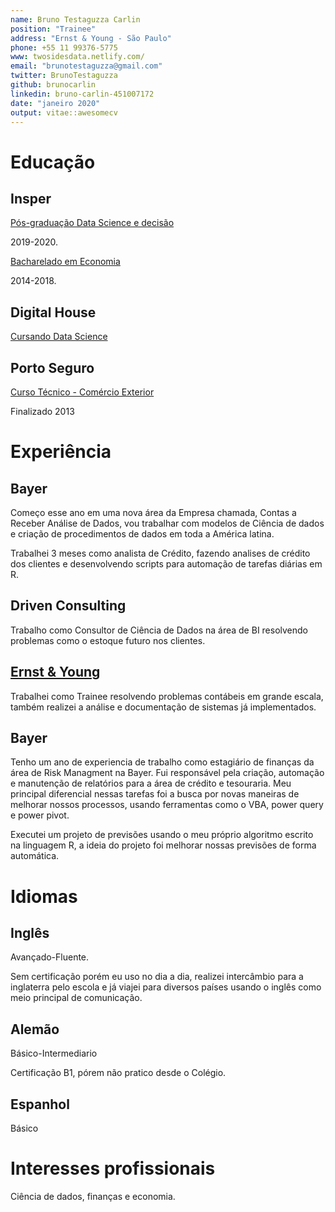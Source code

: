 ```yaml
---
name: Bruno Testaguzza Carlin
position: "Trainee"
address: "Ernst & Young - São Paulo"
phone: +55 11 99376-5775
www: twosidesdata.netlify.com/
email: "brunotestaguzza@gmail.com"
twitter: BrunoTestaguzza
github: brunocarlin
linkedin: bruno-carlin-451007172
date: "janeiro 2020"
output: vitae::awesomecv
---
```




# Educação

## Insper

[Pós-graduação Data Science e decisão](https://www.insper.edu.br/pos-graduacao/programas-avancados/programa-avancado-em-data-science-e-decisao/)

2019-2020.

[Bacharelado em Economia](https://www.insper.edu.br/graduacao/economia/)

2014-2018.

## Digital House

[Cursando Data Science](https://br.digitalhouse.com/curso/data-science/)

## Porto Seguro

[Curso Técnico - Comércio Exterior](https://www.portoseguro.org.br/conteudo/detalhe/currculo-brasileiro/ensino-mdio-comrcio-exterior)

Finalizado 2013

# Experiência

## Bayer

Começo esse ano em uma nova área da Empresa chamada, Contas a Receber Análise de Dados, vou trabalhar com modelos de Ciência de dados e criação de procedimentos de dados em toda a América latina.


Trabalhei 3 meses como analista de Crédito, fazendo analises de crédito dos clientes e desenvolvendo scripts para automação de tarefas diárias em R.

## Driven Consulting

Trabalho como Consultor de Ciência de Dados na área de BI resolvendo problemas como o estoque futuro nos clientes.

## [Ernst & Young](https://www.ey.com/br/pt/services/assurance/financial-accounting-advisory-services)

Trabalhei como Trainee resolvendo problemas contábeis em grande escala, também realizei a análise e documentação de sistemas já implementados.

## Bayer

Tenho um ano de experiencia de trabalho como estagiário de finanças da área de Risk Managment na Bayer. Fui responsável pela criação, automação e manutenção de relatórios para a área de crédito e tesouraria. Meu principal diferencial nessas tarefas foi a busca por novas maneiras de melhorar nossos processos, usando ferramentas como o VBA, power query e power pivot.

Executei um projeto de previsões usando o meu próprio algoritmo escrito na linguagem R, a ideia do projeto foi melhorar nossas previsões de forma automática.

# Idiomas

## Inglês

Avançado-Fluente.

Sem certificação porém eu uso no dia a dia, realizei intercâmbio para a inglaterra pelo escola e já viajei para diversos países usando o inglês como meio principal de comunicação.

## Alemão

Básico-Intermediario

Certificação B1, pórem não pratico desde o Colégio.

## Espanhol

Básico

# Interesses profissionais

Ciência de dados, finanças e economia.
